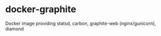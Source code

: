 docker-graphite
===============

Docker image providing statsd, carbon, graphite-web (nginx/gunicorn), diamond
